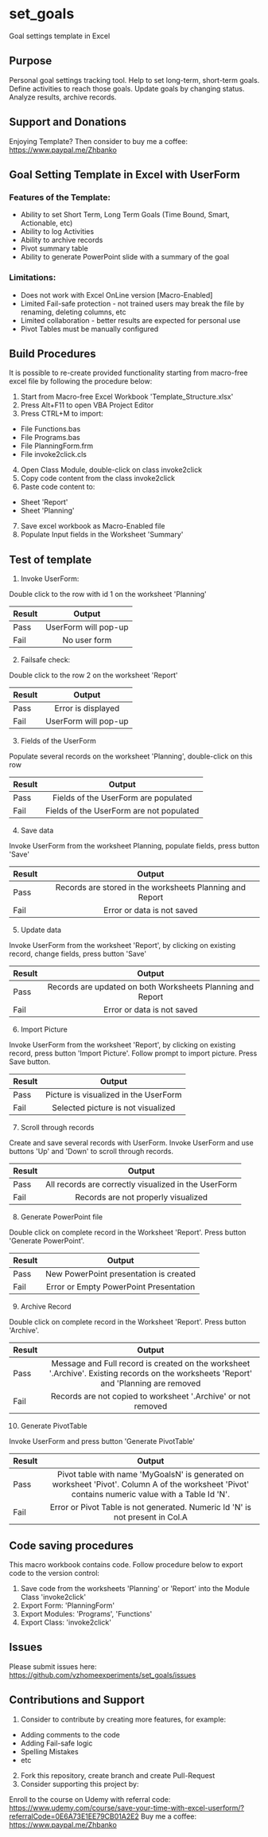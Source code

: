 # set_goals
Goal settings template in Excel

## Purpose

Personal goal settings tracking tool. Help to set long-term, short-term goals. Define activities to reach those goals. Update goals by changing status. Analyze results, archive records.

## Support and Donations

Enjoying Template? Then consider to buy me a coffee: https://www.paypal.me/Zhbanko

## Goal Setting Template in Excel with UserForm

### Features of the Template:

* Ability to set Short Term, Long Term Goals (Time Bound, Smart, Actionable, etc)
* Ability to log Activities
* Ability to archive records
* Pivot summary table
* Ability to generate PowerPoint slide with a summary of the goal

### Limitations:

* Does not work with Excel OnLine version [Macro-Enabled]
* Limited Fail-safe protection - not trained users may break the file by renaming, deleting columns, etc
* Limited collaboration - better results are expected for personal use
* Pivot Tables must be manually configured

## Build Procedures

It is possible to re-create provided functionality starting from macro-free excel file by following the procedure below:

1. Start from Macro-free Excel Workbook 'Template_Structure.xlsx'
2. Press Alt+F11 to open VBA Project Editor
3. Press CTRL+M to import:

* File Functions.bas
* File Programs.bas
* File PlanningForm.frm
* File invoke2click.cls

4. Open Class Module, double-click on class invoke2click
5. Copy code content from the class invoke2click
6. Paste code content to:

* Sheet 'Report'
* Sheet 'Planning'

7. Save excel workbook as Macro-Enabled file
8. Populate Input fields in the Worksheet 'Summary'

## Test of template

1. Invoke UserForm:

Double click to the row with id 1 on the worksheet 'Planning'

| Result |        Output        |
|--------|:--------------------:|
| Pass   | UserForm will pop-up |
| Fail   |     No user form     |

2. Failsafe check:

Double click to the row 2 on the worksheet 'Report' 

| Result |        Output        |
|--------|:--------------------:|
| Pass   |  Error is displayed  |
| Fail   | UserForm will pop-up |

3. Fields of the UserForm

Populate several records on the worksheet 'Planning', double-click on this row

| Result |                  Output                  |
|--------|:----------------------------------------:|
| Pass   |   Fields of the UserForm are populated   |
| Fail   | Fields of the UserForm are not populated |

4. Save data

Invoke UserForm from the worksheet Planning, populate fields, press button 'Save'

| Result |                          Output                          |
|--------|:--------------------------------------------------------:|
| Pass   | Records are stored in the worksheets Planning and Report |
| Fail   |                Error or data is not saved                |

5. Update data

Invoke UserForm from the worksheet 'Report', by clicking on existing record, change fields, press button 'Save'

| Result |                           Output                           |
|--------|:----------------------------------------------------------:|
| Pass   | Records are updated on both Worksheets Planning and Report |
| Fail   |                 Error or data is not saved                 |

6. Import Picture

Invoke UserForm from the worksheet 'Report', by clicking on existing record, press button 'Import Picture'. Follow prompt to import picture. Press Save button.

| Result |                 Output                |
|--------|:-------------------------------------:|
| Pass   | Picture is visualized in the UserForm |
| Fail   |   Selected picture is not visualized  |

7. Scroll through records

Create and save several records with UserForm. Invoke UserForm and use buttons 'Up' and 'Down' to scroll through records.

| Result |                        Output                        |
|--------|:----------------------------------------------------:|
| Pass   | All records are correctly visualized in the UserForm |
| Fail   |          Records are not properly visualized         |

8. Generate PowerPoint file

Double click on complete record in the Worksheet 'Report'. Press button 'Generate PowerPoint'.

| Result |                 Output                 |
|--------|:--------------------------------------:|
| Pass   | New PowerPoint presentation is created |
| Fail   | Error or Empty PowerPoint Presentation |

9. Archive Record

Double click on complete record in the Worksheet 'Report'. Press button 'Archive'.

| Result |                                                                 Output                                                                |
|--------|:-------------------------------------------------------------------------------------------------------------------------------------:|
| Pass   | Message and Full record is created on the worksheet '.Archive'. Existing records on the worksheets 'Report' and 'Planning are removed |
| Fail   |                                     Records are not copied to worksheet '.Archive' or not removed                                     |

10. Generate PivotTable

Invoke UserForm and press button 'Generate PivotTable'

| Result |                                                                       Output                                                                       |
|--------|:--------------------------------------------------------------------------------------------------------------------------------------------------:|
| Pass   | Pivot table with name 'MyGoalsN' is generated on worksheet 'Pivot'.  Column A of the worksheet 'Pivot' contains numeric value with a Table Id 'N'. |
| Fail   |                                    Error or Pivot Table is not generated. Numeric Id 'N' is not present in Col.A                                   |

## Code saving procedures

This macro workbook contains code. Follow procedure below to export code to the version control:

1. Save code from the worksheets 'Planning' or 'Report' into the Module Class 'invoke2click'
2. Export Form: 'PlanningForm'
3. Export Modules: 'Programs', 'Functions'
4. Export Class: 'invoke2click'

## Issues

Please submit issues here: https://github.com/vzhomeexperiments/set_goals/issues

## Contributions and Support

1. Consider to contribute by creating more features, for example:

* Adding comments to the code
* Adding Fail-safe logic
* Spelling Mistakes
* etc

 2. Fork this repository, create branch and create Pull-Request
 3. Consider supporting this project by:
 
 Enroll to the course on Udemy with referral code: https://www.udemy.com/course/save-your-time-with-excel-userform/?referralCode=0E6A73E1EE79CB01A2E2
 Buy me a coffee: https://www.paypal.me/Zhbanko